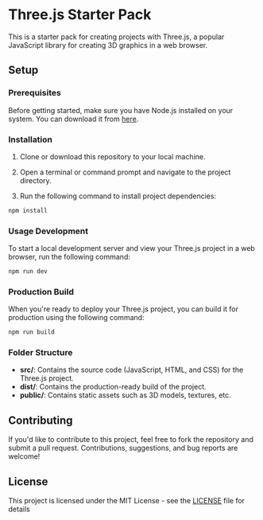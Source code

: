 # Three.js Starter Pack

This is a starter pack for creating projects with Three.js, a popular JavaScript library for creating 3D graphics in a web browser.

## Setup

### Prerequisites

Before getting started, make sure you have Node.js installed on your system. You can download it from [here](https://nodejs.org/en/download/).

### Installation

1. Clone or download this repository to your local machine.

2. Open a terminal or command prompt and navigate to the project directory.

3. Run the following command to install project dependencies:

```bash
npm install
```

### Usage Development

To start a local development server and view your Three.js project in a web browser, run the following command:

```bash
npm run dev
```

### Production Build

When you're ready to deploy your Three.js project, you can build it for production using the following command:

```bash
npm run build
```

### Folder Structure

- **src/**: Contains the source code (JavaScript, HTML, and CSS) for the Three.js project.
- **dist/**: Contains the production-ready build of the project.
- **public/**: Contains static assets such as 3D models, textures, etc.

## Contributing

If you'd like to contribute to this project, feel free to fork the repository and submit a pull request. Contributions, suggestions, and bug reports are welcome!

## License

This project is licensed under the MIT License - see the [LICENSE](LICENSE) file for details

